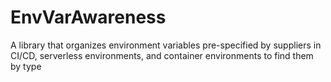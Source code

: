 # EnvVarAwareness
A library that organizes environment variables pre-specified by suppliers in CI/CD, serverless environments, and container environments to find them by type
